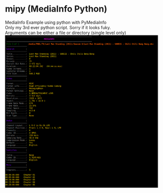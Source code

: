 # mipy (MediaInfo Python)
MediaInfo Example using python with PyMediaInfo   
Only my 3rd ever python script. Sorry if it looks fuky.    
Arguments can be either a file or directory (single level only)
![ScreenShot](https://raw.githubusercontent.com/optio50/mipy/main/mipy.png?raw=true|alt=octocat)
